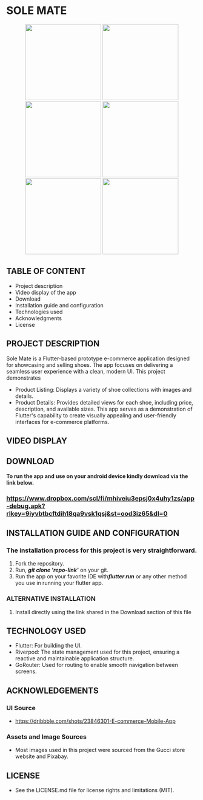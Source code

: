 # SOLE MATE

<p align="center">
  <img src="https://github.com/user-attachments/assets/a2715432-26b2-4529-8f4e-68f117659cc8" width="200"/>
  <img src="https://github.com/user-attachments/assets/661304ea-95d7-4f5e-9d62-765b8bf83f26" width="200"/>
  <img src="https://github.com/user-attachments/assets/61270d6e-d513-4ce7-9603-bd96325dc4ea" width="200"/>
  <img src="https://github.com/user-attachments/assets/b2be1c68-4f9b-42d7-8003-71358988522b" width="200"/>
  <img src="https://github.com/user-attachments/assets/382cf5ba-a832-4768-a3aa-65d7521e1943" width="200"/>
  <img src="https://github.com/user-attachments/assets/aafc9a41-1860-46d6-a6a5-b527db3e26c2" width="200"/>
</p>

## TABLE OF CONTENT
- Project description
- Video display of the app
- Download
- Installation guide and configuration
- Technologies used
- Acknowledgments
- License

## PROJECT DESCRIPTION
Sole Mate is a Flutter-based prototype e-commerce application designed for showcasing and selling shoes. The app focuses on delivering a seamless user experience with a clean, modern UI. This project demonstrates
- Product Listing: Displays a variety of shoe collections with images and details.
- Product Details: Provides detailed views for each shoe, including price, description, and available sizes.
This app serves as a demonstration of Flutter's capability to create visually appealing and user-friendly interfaces for e-commerce platforms.

## VIDEO DISPLAY
<a href="https://github.com/user-attachments/assets/f9b8a36b-cdd3-4189-8d93-ceb8ac845d06" align="center" target="_blank"></a>

## DOWNLOAD
<b color="red">To run the app and use on your android device kindly download via the link below.</b>
### https://www.dropbox.com/scl/fi/mhiveiu3epsj0x4uhy1zs/app-debug.apk?rlkey=9iyvbtbcftdih18qa9vsk1qsj&st=ood3iz65&dl=0

## INSTALLATION GUIDE AND CONFIGURATION
### The installation process for this project is very straightforward.
1. Fork the repository.
2. Run, <b><i>git clone 'repo-link'</i></b> on your git.
3. Run the app on your favorite IDE with<b><i>flutter run</i></b> or any other method you use in running your flutter app.

### ALTERNATIVE INSTALLATION
1. Install directly using the link shared in the Download section of this file

## TECHNOLOGY USED
- Flutter: For building the UI.
- Riverpod: The state management used for this project, ensuring a reactive and maintainable application structure.
- GoRouter: Used for routing to enable smooth navigation between screens.

## ACKNOWLEDGEMENTS
### UI Source
- https://dribbble.com/shots/23846301-E-commerce-Mobile-App
### Assets and Image Sources
- Most images used in this project were sourced from the Gucci store website and Pixabay.

## LICENSE
- See the LICENSE.md file for license rights and limitations (MIT).
